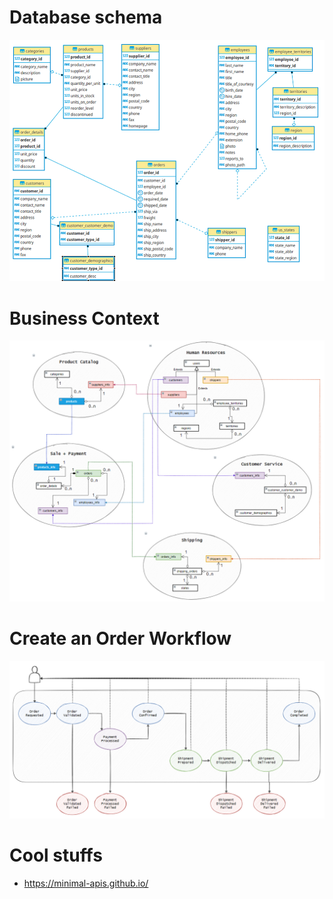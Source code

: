 # Database schema

![](docs/northwind-er-diagram.png)

# Business Context

![](docs/business_context.png)

# Create an Order Workflow

![](docs/create_order_wf.png)

# Cool stuffs
- https://minimal-apis.github.io/